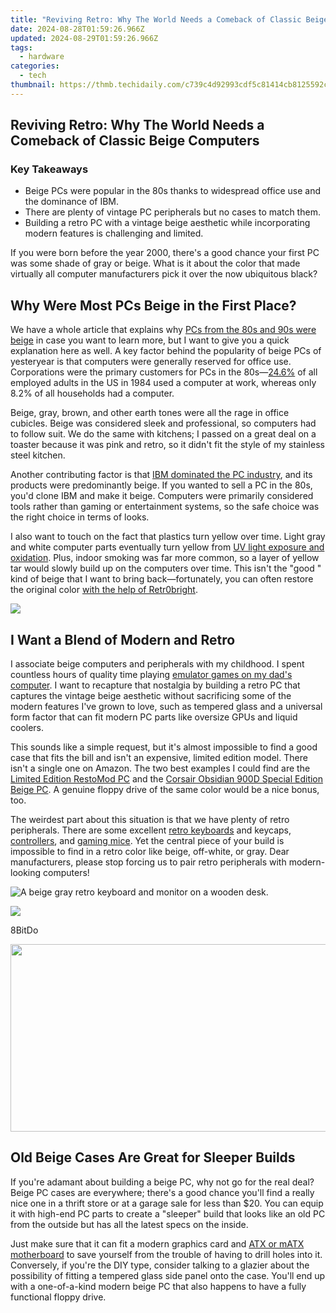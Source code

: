 ```yaml
---
title: "Reviving Retro: Why The World Needs a Comeback of Classic Beige Computers"
date: 2024-08-28T01:59:26.966Z
updated: 2024-08-29T01:59:26.966Z
tags:
  - hardware
categories:
  - tech
thumbnail: https://thmb.techidaily.com/c739c4d92993cdf5c81414cb8125592c32746d89c1607964f11f2698f737ca9b.png
---
```


## Reviving Retro: Why The World Needs a Comeback of Classic Beige Computers

### Key Takeaways

* Beige PCs were popular in the 80s thanks to widespread office use and the dominance of IBM.
* There are plenty of vintage PC peripherals but no cases to match them.
* Building a retro PC with a vintage beige aesthetic while incorporating modern features is challenging and limited.

 If you were born before the year 2000, there's a good chance your first PC was some shade of gray or beige. What is it about the color that made virtually all computer manufacturers pick it over the now ubiquitous black?

##  Why Were Most PCs Beige in the First Place?

 We have a whole article that explains why [PCs from the 80s and 90s were beige](https://activate-lock.techidaily.com/unlock-your-device-icloud-dns-bypass-explained-and-tested-plus-easy-alternatives-from-iphone-11-by-drfone-ios/) in case you want to learn more, but I want to give you a quick explanation here as well. A key factor behind the popularity of beige PCs of yesteryear is that computers were generally reserved for office use. Corporations were the primary customers for PCs in the 80s—[24.6%](https://www.census.gov/history/pdf/computerusage1984.pdf) of all employed adults in the US in 1984 used a computer at work, whereas only 8.2% of all households had a computer.

 Beige, gray, brown, and other earth tones were all the rage in office cubicles. Beige was considered sleek and professional, so computers had to follow suit. We do the same with kitchens; I passed on a great deal on a toaster because it was pink and retro, so it didn't fit the style of my stainless steel kitchen.

 Another contributing factor is that [IBM dominated the PC industry](https://buynow-marvelous.techidaily.com/why-pay-more-for-an-iphone-when-you-can-get-the-look-and-features-of-a-phone-with-motorola-one/), and its products were predominantly beige. If you wanted to sell a PC in the 80s, you'd clone IBM and make it beige. Computers were primarily considered tools rather than gaming or entertainment systems, so the safe choice was the right choice in terms of looks.

 I also want to touch on the fact that plastics turn yellow over time. Light gray and white computer parts eventually turn yellow from [UV light exposure and oxidation](https://polymer-additives.specialchem.com/tech-library/article/yellowing-of-plastic). Plus, indoor smoking was far more common, so a layer of yellow tar would slowly build up on the computers over time. This isn't the "good " kind of beige that I want to bring back—fortunately, you can often restore the original color [with the help of Retr0bright](https://app-tips.techidaily.com/expert-tips-for-retrieving-lost-whatsapp-data-on-ios-recover-texts-images-movies-and-sounds-easily/).

<!-- affiliate ads begin -->
<a href="https://secure.2checkout.com/order/checkout.php?PRODS=2201613&QTY=1&AFFILIATE=108875&CART=1"><img src="https://www.macdvdripperpro.com/images/devices-3.png" border="0"></a>
<!-- affiliate ads end -->
##  I Want a Blend of Modern and Retro

 I associate beige computers and peripherals with my childhood. I spent countless hours of quality time playing [emulator games on my dad's computer](https://screen-recording.techidaily.com/new-how-to-blur-the-video-background-in-a-microsoft-teams-meeting-in-2024/). I want to recapture that nostalgia by building a retro PC that captures the vintage beige aesthetic without sacrificing some of the modern features I've grown to love, such as tempered glass and a universal form factor that can fit modern PC parts like oversize GPUs and liquid coolers.

 This sounds like a simple request, but it's almost impossible to find a good case that fits the bill and isn't an expensive, limited edition model. There isn't a single one on Amazon. The two best examples I could find are the [Limited Edition RestoMod PC](https://wccftech.com/the-restomod-pcs-design-is-a-beige-tower-with-a-mock-cd-and-floppy-drive/) and the [Corsair Obsidian 900D Special Edition Beige PC](https://www.legitreviews.com/corsair-obsidian-900d-special-edition-beige-pc-case-announced%5F15342). A genuine floppy drive of the same color would be a nice bonus, too.

 The weirdest part about this situation is that we have plenty of retro peripherals. There are some excellent [retro keyboards](https://instagram-video-recordings.techidaily.com/dominate-igtv-with-follower-growth-essential-techniques-reviewed-for-2024/) and keycaps, [controllers](https://apple-account.techidaily.com/how-to-fix-apple-id-verification-code-not-working-from-iphone-12-pro-by-drfone-ios/), and [gaming mice](https://www.amazon.com/XTRFY-Ultra-Light-Gaming-Mouse/dp/B08PDM9G5J?tag=hotoge-20&ascsubtag=UUhtgUeUpU2002829&asc%5Frefurl=https%3A%2F%2Fwww.howtogeek.com%2Fits-time-to-bring-back-the-beige-pc%2F&asc%5Fcampaign=Evergreen). Yet the central piece of your build is impossible to find in a retro color like beige, off-white, or gray. Dear manufacturers, please stop forcing us to pair retro peripherals with modern-looking computers!

![A beige gray retro keyboard and monitor on a wooden desk.](https://static1.howtogeekimages.com/wordpress/wp-content/uploads/2024/03/key.jpg) 

<!-- affiliate ads begin -->
<a href="https://shop.mondly.com/affiliate.php?ACCOUNT=ATISTUDI&AFFILIATE=108875&PATH=https%3A%2F%2Fwww.mondly.com%3FAFFILIATE%3D108875%26RESOURCE%3D%2BBusiness%2B970x90%2B"><img src="https://secure.avangate.com/images/merchant/69c418c33ec2e1a4267fa9bb77fa1428/business-970x90.gif" border="0"></a>
<!-- affiliate ads end -->
8BitDo

<!-- affiliate ads begin -->
<a href="https://aofit.pxf.io/c/5597632/1399701/16396" target="_top" id="1399701"><img src="//a.impactradius-go.com/display-ad/16396-1399701" border="0" alt="" width="960" height="300"/></a><img height="0" width="0" src="https://imp.pxf.io/i/5597632/1399701/16396" style="position:absolute;visibility:hidden;" border="0" />
<!-- affiliate ads end -->
##  Old Beige Cases Are Great for Sleeper Builds

 If you're adamant about building a beige PC, why not go for the real deal? Beige PC cases are everywhere; there's a good chance you'll find a really nice one in a thrift store or at a garage sale for less than $20\. You can equip it with high-end PC parts to create a "sleeper" build that looks like an old PC from the outside but has all the latest specs on the inside.

 Just make sure that it can fit a modern graphics card and [ATX or mATX motherboard](https://android-pokemon-go.techidaily.com/in-2024-ultimate-guide-to-catch-the-regional-located-pokemon-for-oppo-reno-9a-drfone-by-drfone-virtual-android/) to save yourself from the trouble of having to drill holes into it. Conversely, if you're the DIY type, consider talking to a glazier about the possibility of fitting a tempered glass side panel onto the case. You'll end up with a one-of-a-kind modern beige PC that also happens to have a fully functional floppy drive.

<ins class="adsbygoogle"
     style="display:block"
     data-ad-format="autorelaxed"
     data-ad-client="ca-pub-7571918770474297"
     data-ad-slot="1223367746"></ins>



<ins class="adsbygoogle"
     style="display:block"
     data-ad-client="ca-pub-7571918770474297"
     data-ad-slot="8358498916"
     data-ad-format="auto"
     data-full-width-responsive="true"></ins>


